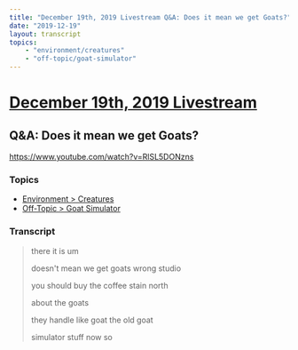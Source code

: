 ```yaml
---
title: "December 19th, 2019 Livestream Q&A: Does it mean we get Goats?"
date: "2019-12-19"
layout: transcript
topics:
    - "environment/creatures"
    - "off-topic/goat-simulator"
---
```

# [December 19th, 2019 Livestream](../2019-12-19.md)
## Q&A: Does it mean we get Goats?
https://www.youtube.com/watch?v=RlSL5DONzns

### Topics
* [Environment > Creatures](../topics/environment/creatures.md)
* [Off-Topic > Goat Simulator](../topics/off-topic/goat-simulator.md)

### Transcript

> there it is um
> 
> doesn't mean we get goats wrong studio
> 
> you should buy the coffee stain north
> 
> about the goats
> 
> they handle like goat the old goat
> 
> simulator stuff now so
> 
